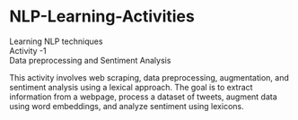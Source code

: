 # NLP-Learning-Activities
<h>Learning NLP techniques</h><br>
Activity -1<br>
<h>Data preprocessing and Sentiment Analysis</h><br>
<p>This activity involves web scraping, data preprocessing, augmentation, and sentiment analysis using a lexical approach. The goal is to extract information from a webpage, process a dataset of tweets, augment data using word embeddings, and analyze sentiment using lexicons.</p>
